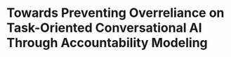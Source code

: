 # Towards Preventing Overreliance on Task-Oriented Conversational AI Through Accountability Modeling
